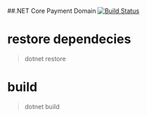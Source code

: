 ##.NET Core Payment Domain
[![Build Status](https://travis-ci.com/felipewom/payment-context.svg?branch=master)](https://travis-ci.com/felipewom/payment-context)
# restore dependecies
> dotnet restore

# build
> dotnet build